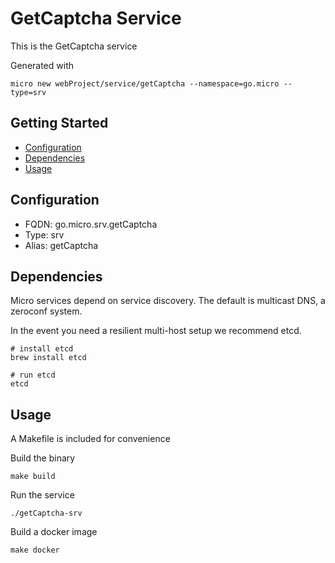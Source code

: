 # GetCaptcha Service

This is the GetCaptcha service

Generated with

```
micro new webProject/service/getCaptcha --namespace=go.micro --type=srv
```

## Getting Started

- [Configuration](#configuration)
- [Dependencies](#dependencies)
- [Usage](#usage)

## Configuration

- FQDN: go.micro.srv.getCaptcha
- Type: srv
- Alias: getCaptcha

## Dependencies

Micro services depend on service discovery. The default is multicast DNS, a zeroconf system.

In the event you need a resilient multi-host setup we recommend etcd.

```
# install etcd
brew install etcd

# run etcd
etcd
```

## Usage

A Makefile is included for convenience

Build the binary

```
make build
```

Run the service
```
./getCaptcha-srv
```

Build a docker image
```
make docker
```